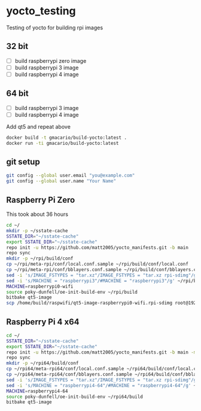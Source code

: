# yocto_testing

Testing of yocto for building rpi images

## 32 bit

- [ ] build raspberrypi zero image
- [ ] build raspberrypi 3 image
- [ ] build raspberrypi 4 image

## 64 bit
- [ ] build raspberrypi 3 image
- [ ] build raspberrypi 4 image

Add qt5 and repeat above 

```bash
docker build -t gmacario/build-yocto:latest .
docker run -ti gmacario/build-yocto:latest
```

## git setup

```bash
git config --global user.email "you@example.com"
git config --global user.name "Your Name"
```


## Raspberry Pi Zero

This took about 36 hours
```bash
cd ~/
mkdir -p ~/sstate-cache
SSTATE_DIR="~/sstate-cache"
export SSTATE_DIR="~/sstate-cache"
repo init -u https://github.com/matt2005/yocto_manifests.git -b main
repo sync
mkdir -p ~/rpi/build/conf
cp ~/rpi/meta-rpi/conf/local.conf.sample ~/rpi/build/conf/local.conf
cp ~/rpi/meta-rpi/conf/bblayers.conf.sample ~/rpi/build/conf/bblayers.conf
sed -i 's/IMAGE_FSTYPES = "tar.xz"/IMAGE_FSTYPES = "tar.xz rpi-sdimg"/g' ~/rpi/build/conf/local.conf
sed -i 's/MACHINE = "raspberrypi3"/#MACHINE = "raspberrypi3"/g' ~/rpi/build/conf/local.conf
MACHINE=raspberrypi0-wifi
source poky-dunfell/oe-init-build-env ~/rpi/build
bitbake qt5-image
scp /home/build/raspwifi/qt5-image-raspberrypi0-wifi.rpi-sdimg root@192.168.1.51:/root/raspwifi/
```


## Raspberry Pi 4 x64

```bash
cd ~/
SSTATE_DIR="~/sstate-cache"
export SSTATE_DIR="~/sstate-cache"
repo init -u https://github.com/matt2005/yocto_manifests.git -b main -m rpi4_x64.xml
repo sync
mkdir -p ~/rpi64/build/conf
cp ~/rpi64/meta-rpi64/conf/local.conf.sample ~/rpi64/build/conf/local.conf
cp ~/rpi64/meta-rpi64/conf/bblayers.conf.sample ~/rpi64/build/conf/bblayers.conf
sed -i 's/IMAGE_FSTYPES = "tar.xz"/IMAGE_FSTYPES = "tar.xz rpi-sdimg"/g' ~/rpi64/build/conf/local.conf
sed -i 's/MACHINE = "raspberrypi4-64"/#MACHINE = "raspberrypi4-64"/g' ~/rpi64/build/conf/local.conf
MACHINE=raspberrypi4-64
source poky-dunfell/oe-init-build-env ~/rpi64/build
bitbake qt5-image

```